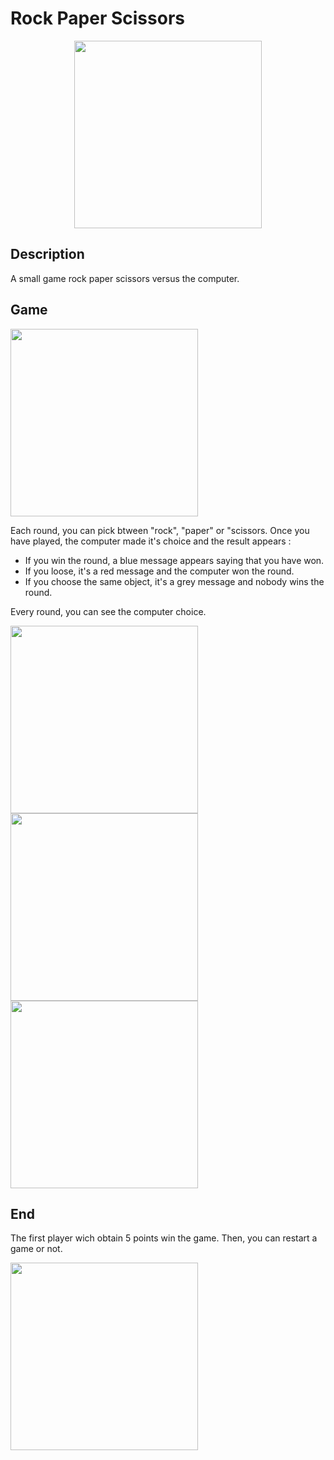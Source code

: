 # Rock Paper Scissors

<p align="center">
  <img src="https://github.com/Alexandre-Vernet/Morpion_C/assets/72151831/55722da0-f154-439c-8a10-ea7e845ebfa3"
    width="300px">
</p>



## Description
A small game rock paper scissors versus the computer. 

## Game

<img src="https://github.com/Alexandre-Vernet/Pierre_Feuille_Ciseaux_C/assets/72151831/afa8dafe-6894-46a7-b032-b7c100423f69"
  width="300px">

  Each round, you can pick btween "rock", "paper" or "scissors. Once you have played, the computer made it's choice and the result appears : 

- If you win the round, a blue message appears saying that you have won.
- If you loose, it's a red message and the computer won the round.
- If you choose the same object, it's a grey message and nobody wins the round.

Every round, you can see the computer choice.

<img src="https://github.com/Alexandre-Vernet/Pierre_Feuille_Ciseaux_C/assets/72151831/386e09be-ca59-4757-9603-fc3c1f4b47f5"
  width="300px">
<img src="https://github.com/Alexandre-Vernet/Pierre_Feuille_Ciseaux_C/assets/72151831/4207beed-86b3-4537-b79a-4b9f2076ce61"
  width="300px">
<img src="https://github.com/Alexandre-Vernet/Pierre_Feuille_Ciseaux_C/assets/72151831/1346878c-9523-40c8-bd12-7643f11925f6"
  width="300px">



## End

The first player wich obtain 5 points win the game. Then, you can restart a game or not.

<img src="https://github.com/Alexandre-Vernet/Pierre_Feuille_Ciseaux_C/assets/72151831/09a2987c-a29c-4c2c-8e31-5855e8029eb1"
  width="300px">




